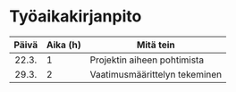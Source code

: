 # Työaikakirjanpito

| Päivä  | Aika (h) | Mitä tein                      |
| :----: | -------- | ------------------------------ |
| 22.3.  | 1        | Projektin aiheen pohtimista    |
| 29.3.  | 2        | Vaatimusmäärittelyn tekeminen  | 